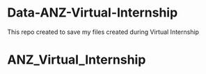 # Data-ANZ-Virtual-Internship
This repo created to save my files created during Virtual Internship
# ANZ_Virtual_Internship
